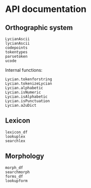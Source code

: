 # API documentation

## Orthographic system


```@docs
LycianAscii
lycianAscii
codepoints
tokentypes
parsetoken
ucode
```

Internal functions:

```@docs
Lycian.tokenforstring
Lycian.tokenizeLycian
Lycian.alphabetic
Lycian.isNumeric
Lycian.isAlphabetic
Lycian.isPunctuation
Lycian.a2uDict
```

## Lexicon

```@docs
lexicon_df
lookuplex
searchlex
```

## Morphology

```@docs
morph_df
searchmorph
forms_df
lookupform
```